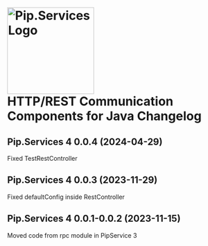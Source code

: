 # <img src="https://uploads-ssl.webflow.com/5ea5d3315186cf5ec60c3ee4/5edf1c94ce4c859f2b188094_logo.svg" alt="Pip.Services Logo" width="200"> <br/> HTTP/REST Communication Components for Java Changelog

## <a name="0.0.4"></a>Pip.Services 4 0.0.4 (2024-04-29)
Fixed TestRestController

## <a name="0.0.3"></a>Pip.Services 4 0.0.3 (2023-11-29)
Fixed defaultConfig inside RestController

## <a name="0.0.1-0.0.2"></a>Pip.Services 4 0.0.1-0.0.2 (2023-11-15)
Moved code from rpc module in PipService 3
